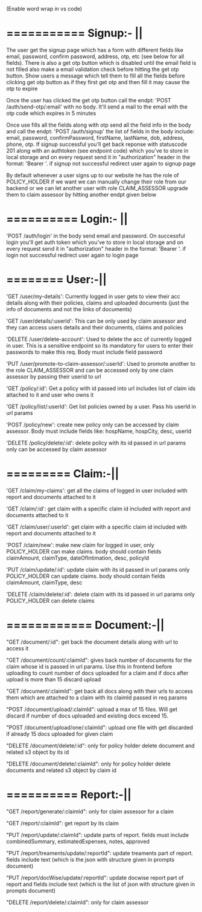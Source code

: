 (Enable word wrap in vs code)

===========
Signup:- ||
===========

The user get the signup page which has a form with different fields like email, password, confirm password, address, otp, etc (see below for all fields). There is also a get otp button which is disabled until the email field is not filled also make a email validation check before hitting the get otp button. Show users a message which tell them to fill all the fields before clicking get otp button as if they first get otp and then fill it may cause the otp to expire

Once the user has clicked the get otp button call the endpt: 'POST /auth/send-otp/:email' with no body. It'll send a mail to the email with the otp code which expires in 5 minutes

Once use fills all the fields along with otp send all the field info in the body and call the endpt: 'POST /auth/signup' the list of fields in the body include: email, password, confirmPassword, firstName, lastName, dob, address, phone, otp. If signup successful you'll get back reponse with statuscode 201 along with an authtoken (see endpoint code) which you've to store in local storage and on every request send it in "authorization" header in the format: 'Bearer <token>'. if signup not successful redirect user again to signup page

By default whenever a user signs up to our website he has the role of POLICY_HOLDER if we want we can manually change their role from our backend or we can let another user with role CLAIM_ASSESSOR upgrade them to claim assessor by hitting another endpt given below

==========
Login:- ||
==========

'POST /auth/login' in the body send email and password. On successful login you'll get auth token which you've to store in local storage and on every request send it in "authorization" header in the format: 'Bearer <token>'. if login not successful redirect user again to login page

========
User:-||
========

'GET /user/my-details': Currently logged in user gets to view their acc details along with their policies, claims and uploaded documents (just the info of documents and not the links of documents)

'GET /user/details/:userId': This can be only used by claim assessor and they can access users details and their documents, claims and policies

'DELETE /user/delete-account': Used to delete the acc of currently logged in user. This is a sensitive endpoint so its mandatory for users to enter their passwords to make this req. Body must include field password 

'PUT /user/promote-to-claim-assessor/:userId': Used to promote another to the role CLAIM_ASSESSOR and can be accessed only by one claim assessor by passing their userid to url

'GET /policy/:id': Get a policy with id passed into url includes list of claim ids attached to it and user who owns it

'GET /policy/list/:userId': Get list policies owned by a user. Pass his userId in url params

'POST /policy/new': create new policy only can be accessed by claim assessor. Body must include fields like: hospName, hospCity, desc, userId

'DELETE /policy/delete/:id': delete policy with its id passed in url params only can be accessed by claim assessor

=========
Claim:-||
=========

'GET /claim/my-claims': get all the claims of logged in user included with report and documents attached to it

'GET /claim/:id': get claim with a specific claim id included with report and documents attached to it

'GET /claim/user/:userId': get claim with a specific claim id included with report and documents attached to it

'POST /claim/new': make new claim for logged in user, only POLICY_HOLDER can make claims. body should contain fields claimAmount, claimType, dateOfIntimation, desc, policyId

'PUT /claim/update/:id': update claim with its id passed in url params only POLICY_HOLDER can update claims. body should contain fields claimAmount, claimType, desc

'DELETE /claim/delete/:id': delete claim with its id passed in url params only POLICY_HOLDER can delete claims

============
Document:-||
============

"GET /document/:id": get back the document details along with url to access it 

"GET /document/count/:claimId": gives back number of documents for the claim whose id is passed in url params. Use this in frontend before uploading to count number of docs uploaded for a claim and if 
docs after upload is more than 15 discard upload

"GET /document/:claimId": get back all docs along with their urls to access them which are attached to a claim with its claimId passed in req params

"POST /document/upload/:claimId": upload a max of 15 files. Will get discard if number of docs uploaded and existing docs exceed 15.

"POST /document/upload/one/:claimId": upload one file with get discarded if already 15 docs uploaded for given claim

"DELETE /document/delete/:id": only for policy holder delete document and related s3 object by its id

"DELETE /document/delete/:claimId": only for policy holder delete documents and related s3 object by claim id

==========
Report:-||
==========

"GET /report/generate/:claimId": only for claim assessor for a claim

"GET /report/:claimId": get report by its claim

"PUT /report/update/:claimId": update parts of report. fields must include combinedSummary, estimatedExpenses, notes, approved

"PUT /report/treaments/update/:reportId":  update treaments part of report. fields include text (which is the json with structure given in prompts document)

"PUT /report/docWise/update/:reportId": update docwise report part of report and fields include text (which is the list of json with structure given in prompts document)

"DELETE /report/delete/:claimId": only for claim assessor

